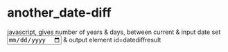 # another_date-diff
javascript, gives number of years &amp; days, between current &amp; input date
set <code><input id="date_input" type="date" onchange="yr_day()"></code>
& output element id=datediffresult
